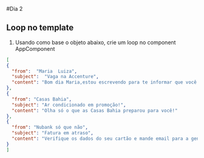 #Dia 2

## Loop no template
1) Usando como base o objeto abaixo, crie um loop no component AppComponent
```json
[
{
  "from":  "Maria  Luiza",
  "subject":  "Vaga na Accenture",
  "content": "Bom dia Maria,estou escrevendo para te informar que você passou no processo seletivo da Accenture."
},
{
  "from": "Casas Bahia",
  "subject": "Ar condicionado em promoção!",
  "content": "Olha só o que as Casas Bahia preparou para você!"
},
{
  "from": "Nubank só que não",
  "subject": "Fatura em atraso",
  "content": "Verifique os dados do seu cartão e mande email para a gente!"
}
]
```
